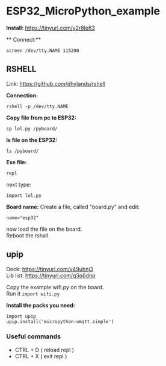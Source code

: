# ESP32_MicroPython_example

**Install:** https://tinyurl.com/y2r8le63  

** Connect:**
```
screen /dev/tty.NAME 115200
```

## RSHELL
Link: https://github.com/dhylands/rshell

**Connection:**
```
rshell -p /dev/tty.NAME
```

**Copy file from pc to ESP32:**
```
cp lol.py /pyboard/
```

**ls file on the ESP32:**
```
ls /pyboard/
```  

**Exe file:**
```
repl
```
next type:
```
import lol.py
```  

**Board name:**
Create a file, called "board.py" and edit:  
```
name="esp32"
```  
now load the file on the board.  
Reboot the rshall.   


## upip
Dock: https://tinyurl.com/y49uhnj3  
Lib list: https://tinyurl.com/q3q6dnp  

Copy the example wifi.py on the board.  
Run it
```import wifi.py```  

**Install the packs you need:**  
```  
import upip
upip.install('micropython-umqtt.simple')
```  


### Useful commands
- CTRL + D ( reload repl )
- CTRL + X ( exit repl )

